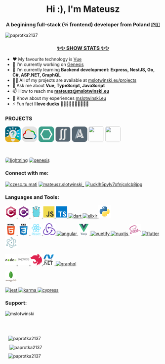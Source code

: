 <h1 align="center">Hi :‎‎‎‎‎‎‎), I'm Mateusz</h1>
<h3 align="center">A begininng full-stack (¾ frontend) developer from Poland 🇵🇱</h3>

<p align="left"> <img src="https://komarev.com/ghpvc/?username=paprotka2137&label=Profile%20views&color=0e75b6&style=flat" alt="paprotka2137" /> </p>

<h3 align="center"> <a href="https://shin.mslotwinski.eu/summary?username=paprotka2137&orgs=cloudy-app&orgs=mlib-project&orgs=analyseme-project&orgs=genesis-organization&orgs=shin-stats&orgs=ampere-engine">✨✨ SHOW STATS ✨✨</a></h3>

- ❤️ My favourite technology is [Vue](https://vuejs.org/)
- 🔭 I’m currently working on [Genesis](https://genesis.mslotwinski.eu)
- 🌱 I’m currently learning **Backend development: Express, NestJS, Go, C#, ASP.NET, GraphQL**
- 👨‍💻 All of my projects are available at [mslotwinski.eu/projects](https://mslotwinski.eu/projects)
- 💬 Ask me about **Vue, TypeScript, JavaScript**
- 📫 How to reach me **mateusz@mslotwinski.eu**
- 📄 Know about my experiences [mslotwinski.eu](https://mslotwinski.eu)
- ⚡ Fun fact **I love ducks 🦆🦆🦆🦆🦆🦆🦆🦆🦆🦆**

<h3 align="left">PROJECTS</h3>
<a href="https://github.com/Genesis-Organization" target="blank"><img align="center" style="border-radius:5px;" src="https://raw.githubusercontent.com/Genesis-Organisation/Genesis/main/public/img/icons/android-icon-192x192.png" alt="genesis" height="50" width="50" /></a>
<a href="https://github.com/Cloudy-APP" target="blank"><img align="center" style="border-radius:5px;" src="https://raw.githubusercontent.com/Cloudy-APP/Cloudy-Alpha/main/public/img/icons/icon512.png" alt="cloudy" height="50" width="50" /></a>
<a href="https://github.com/mLib-Project" target="blank"><img align="center" style="border-radius:5px;" src="https://raw.githubusercontent.com/mLib-Project/mLib/main/public/img/icons/icon512.png" alt="mlib" height="50" width="50" /></a>
<a href="https://github.com/Analyse-Me" target="blank"><img align="center" style="border-radius:5px;" src="https://raw.githubusercontent.com/Analyse-Me/AnalyseMe/main/public/img/icons/icon-512x512.png" alt="analyseme" height="50" width="50" /></a>
<a href="https://github.com/Aard-Net" target="blank"><img align="center" style="border-radius:5px;" src="https://raw.githubusercontent.com/Aard-Net/Aard-Docs/main/logo/border.png?token=ALC7L3NFJOX5QXYDLKNQAPLBWTKSG" alt="aard" height="50" width="50" /></a>
<a href="https://github.com/Shin-Stats" target="blank"><img align="center" style="border-radius:5px;" src="https://avatars.githubusercontent.com/u/96634204?s=200&v=4" height="50" width="50" /></a>
<a href="https://github.com/Ampere-Engine" target="blank"><img align="center" style="border-radius:5px;" src="https://avatars.githubusercontent.com/u/97345737?s=200&v=4" height="50" width="50" /></a>

<br><br>
<a href="https://github.com/paprotka2137/Lightning" target="blank"><img align="center" style="border-radius:5px;" src="https://raw.githubusercontent.com/paprotka2137/Lightning/7712ad1b51fd1efcd7f004b218b48dd8728c6253/public/img/icons/lightning.svg" alt="lightning" height="40" width="40" /></a>
<a href="https://github.com/paprotka2137/NoteKeeper" target="blank"><img align="center" style="border-radius:5px;" src="https://static.wikia.nocookie.net/bindingofisaacre_gamepedia/images/6/64/Character_Tainted_Keeper_appearance.png/revision/latest?cb=20210824113014" alt="genesis" height="40" width="32" /></a>

<h3 align="left">Connect with me:</h3>
<p align="left">
<a href="https://fb.com/czesc.tu.mati" target="blank"><img align="center" src="https://raw.githubusercontent.com/rahuldkjain/github-profile-readme-generator/master/src/images/icons/Social/facebook.svg" alt="czesc.tu.mati" height="30" width="40" /></a>
<a href="https://instagram.com/mateusz.slotwinski_" target="blank"><img align="center" src="https://raw.githubusercontent.com/rahuldkjain/github-profile-readme-generator/master/src/images/icons/Social/instagram.svg" alt="mateusz.slotwinski_" height="30" width="40" /></a>
<a href="https://www.youtube.com/c/ucklh5pylv7ofnjcxlcb8jpg" target="blank"><img align="center" src="https://raw.githubusercontent.com/rahuldkjain/github-profile-readme-generator/master/src/images/icons/Social/youtube.svg" alt="ucklh5pylv7ofnjcxlcb8jpg" height="30" width="40" /></a>
</p>

<h3 align="left">Languages and Tools:</h3> <p align="left">
  <a href="https://www.w3schools.com/cpp/" target="_blank" rel="noreferrer"> <img src="https://raw.githubusercontent.com/devicons/devicon/master/icons/cplusplus/cplusplus-original.svg" alt="cplusplus" width="37" height="37"/> </a>
<a href="https://www.w3schools.com/cs/" target="_blank" rel="noreferrer"> <img src="https://raw.githubusercontent.com/devicons/devicon/master/icons/csharp/csharp-original.svg" alt="csharp" width="37" height="37"/> </a> 
<a href="https://golang.org" target="_blank" rel="noreferrer"> <img src="https://raw.githubusercontent.com/devicons/devicon/master/icons/go/go-original.svg" alt="go" width="37" height="37"/> </a> 
<a href="https://developer.mozilla.org/en-US/docs/Web/JavaScript" target="_blank" rel="noreferrer"> <img src="https://raw.githubusercontent.com/devicons/devicon/master/icons/javascript/javascript-original.svg" alt="javascript" width="37" height="37"/> </a> 
<a href="https://www.typescriptlang.org/" target="_blank" rel="noreferrer"> <img src="https://raw.githubusercontent.com/devicons/devicon/master/icons/typescript/typescript-original.svg" alt="typescript" width="37" height="37"/> </a> 
<a href="https://dart.dev" target="_blank" rel="noreferrer"> <img src="https://www.vectorlogo.zone/logos/dartlang/dartlang-icon.svg" alt="dart" width="37" height="37"/> </a> 
<a href="https://elixir-lang.org" target="_blank" rel="noreferrer"> <img src="https://www.vectorlogo.zone/logos/elixir-lang/elixir-lang-icon.svg" alt="elixir" width="40" height="40"/> </a> 
<a href="https://www.python.org" target="_blank" rel="noreferrer"> <img src="https://raw.githubusercontent.com/devicons/devicon/master/icons/python/python-original.svg" alt="python" width="40" height="40"/> </a>

  <a href="https://www.w3.org/html/" target="_blank" rel="noreferrer"> <img src="https://raw.githubusercontent.com/devicons/devicon/master/icons/html5/html5-original-wordmark.svg" alt="html5" width="37" height="37"/> </a> 
<a href="https://www.w3schools.com/css/" target="_blank" rel="noreferrer"> <img src="https://raw.githubusercontent.com/devicons/devicon/master/icons/css3/css3-original-wordmark.svg" alt="css3" width="37" height="37"/> </a> 
<a href="https://reactjs.org/" target="_blank" rel="noreferrer"> <img src="https://raw.githubusercontent.com/devicons/devicon/master/icons/react/react-original-wordmark.svg" alt="react" width="37" height="37"/> </a> 
<a href="https://redux.js.org" target="_blank" rel="noreferrer"> <img src="https://raw.githubusercontent.com/devicons/devicon/master/icons/redux/redux-original.svg" alt="redux" width="40" height="40"/> </a> 
<a href="https://angular.io" target="_blank" rel="noreferrer"> <img src="https://angular.io/assets/images/logos/angular/angular.svg" alt="angular" width="40" height="40"/> </a>
<a href="https://vuejs.org/" target="_blank" rel="noreferrer"> <img src="https://raw.githubusercontent.com/devicons/devicon/master/icons/vuejs/vuejs-original-wordmark.svg" alt="vuejs" width="37" height="37"/> </a> 
<a href="https://vuetifyjs.com/en/" target="_blank" rel="noreferrer"> <img src="https://bestofjs.org/logos/vuetify.svg" alt="vuetify" width="37" height="37"/> </a> 
<a href="https://nuxtjs.org/" target="_blank" rel="noreferrer"> <img src="https://www.vectorlogo.zone/logos/nuxtjs/nuxtjs-icon.svg" alt="nuxtjs" width="37" height="37"/> </a> 
<a href="https://sass-lang.com" target="_blank" rel="noreferrer"> <img src="https://raw.githubusercontent.com/devicons/devicon/master/icons/sass/sass-original.svg" alt="sass" width="37" height="37"/> </a> 
<a href="https://flutter.dev" target="_blank" rel="noreferrer"> <img src="https://www.vectorlogo.zone/logos/flutterio/flutterio-icon.svg" alt="flutter" width="37" height="37"/> </a>
<a href="https://www.electronjs.org" target="_blank" rel="noreferrer"> <img src="https://raw.githubusercontent.com/devicons/devicon/master/icons/electron/electron-original.svg" alt="electron" width="40" height="40"/> </a>
  
  <a href="https://nodejs.org" target="_blank" rel="noreferrer"> <img src="https://raw.githubusercontent.com/devicons/devicon/master/icons/nodejs/nodejs-original-wordmark.svg" alt="nodejs" width="37" height="37"/> </a> 
<a href="https://expressjs.com" target="_blank" rel="noreferrer"> <img src="https://raw.githubusercontent.com/devicons/devicon/master/icons/express/express-original-wordmark.svg" alt="express" width="37" height="37"/> </a> 
<a href="https://nestjs.com/" target="_blank" rel="noreferrer"> <img src="https://raw.githubusercontent.com/devicons/devicon/master/icons/nestjs/nestjs-plain.svg" alt="nestjs" width="37" height="37"/> </a> 
<a href="https://dotnet.microsoft.com/" target="_blank" rel="noreferrer"> <img src="https://raw.githubusercontent.com/devicons/devicon/master/icons/dot-net/dot-net-original-wordmark.svg" alt="dotnet" width="37" height="37"/> </a> 
<a href="https://graphql.org" target="_blank" rel="noreferrer"> <img src="https://www.vectorlogo.zone/logos/graphql/graphql-icon.svg" alt="graphql" width="37" height="37"/> </a> 
  
  <a href="https://www.mongodb.com/" target="_blank" rel="noreferrer"> <img src="https://raw.githubusercontent.com/devicons/devicon/master/icons/mongodb/mongodb-original-wordmark.svg" alt="mongodb" width="37" height="37"/> </a>

  <a href="https://jestjs.io" target="_blank" rel="noreferrer"> <img src="https://www.vectorlogo.zone/logos/jestjsio/jestjsio-icon.svg" alt="jest" width="40" height="40"/> </a> 
<a href="https://karma-runner.github.io/latest/index.html" target="_blank" rel="noreferrer"> <img src="https://raw.githubusercontent.com/detain/svg-logos/780f25886640cef088af994181646db2f6b1a3f8/svg/karma.svg" alt="karma" width="40" height="40"/> </a>
<a href="https://www.cypress.io" target="_blank" rel="noreferrer"> <img src="https://raw.githubusercontent.com/simple-icons/simple-icons/6e46ec1fc23b60c8fd0d2f2ff46db82e16dbd75f/icons/cypress.svg" alt="cypress" width="40" height="40"/> </a> 
  
</p>

<h3 align="left">Support:</h3>
<p><a href="https://ko-fi.com/mslotwinski"> <img align="left" src="https://cdn.ko-fi.com/cdn/kofi3.png?v=3" height="50" width="210" alt="mslotwinski" /></a></p><br><br>
<br><br>

<p style="display:block; margin: 10px;"><img align="center" src="https://github-readme-stats.vercel.app/api/top-langs?username=paprotka2137&show_icons=true&locale=en&layout=compact&langs_count=10" alt="paprotka2137" /></p>
<p style="display:block; margin: 10px;">&nbsp;<img align="center" src="https://github-readme-stats.vercel.app/api?username=paprotka2137&show_icons=true&locale=en" alt="paprotka2137" /></p>
<p style="display:block; margin: 10px;"><img align="center" src="https://github-readme-streak-stats.herokuapp.com/?user=paprotka2137&" alt="paprotka2137" /></p>
